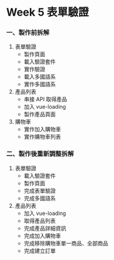 # Week 5 表單驗證

### 一、製作前拆解

1. 表單驗證
   - 製作頁面
   - 載入驗證套件
   - 實作驗證
   - 載入多國語系
   - 實作多國語系
2. 產品列表
   - 串接 API 取得產品
   - 加入 vue-loading
   - 製作產品頁面
3. 購物車
   - 實作加入購物車
   - 實作購物車列表

### 二、製作後重新調整拆解
1. 表單驗證
   - 載入驗證套件
   - 製作頁面
   - 完成表單驗證
   - 完成多國語系
2. 產品列表
   - 加入 vue-loading
   - 取得產品列表
   - 完成產品詳細資訊
   - 完成加入購物車
   - 完成移除購物車單一商品、全部商品
   - 完成建立訂單